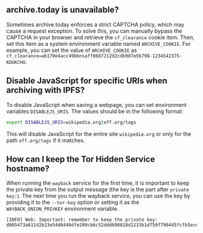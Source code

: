 ## archive.today is unavailable?

Sometimes archive.today enforces a strict CAPTCHA policy, which may cause a request exception.
To solve this, you can manually bypass the CAPTCHA in your browser and retrieve the `cf_clearance` cookie item.
Then, set this item as a system environment variable named `ARCHIVE_COOKIE`. For example, you can set the value
of `ARCHIVE_COOKIE` as `cf_clearance=ab170e4acc49bbnsaff8687212d2cdb987e5b798-1234542375-KDUKCHU`.

## Disable JavaScript for specific URIs when archiving with IPFS?

To disable JavaScript when saving a webpage, you can set environment variables `DISABLEJS_URIS`. The values should be in the following format:

```sh
export DISABLEJS_URIS=wikipedia.org|eff.org/tags
```

This will disable JavaScript for the entire site `wikipedia.org` or only for the path `eff.org/tags` if it matches.

## How can I keep the Tor Hidden Service hostname?

When running the `wayback` service for the first time, it is important to keep the private key from the output message
(the key is the part after `private key:`). The next time you run the wayback service, you can use the key by providing
it to the `--tor-key` option or setting it as the `WAYBACK_ONION_PRIVKEY` environment variable.

```text
[INFO] Web: Important: remember to keep the private key: d005473a611d2b23e54d6446dfe209cb6c52ddd698818d1233b1d750f790445fcfb5ece556fe5ee3b4724ac6bea7431898ee788c6011febba7f779c85845ae87
```

